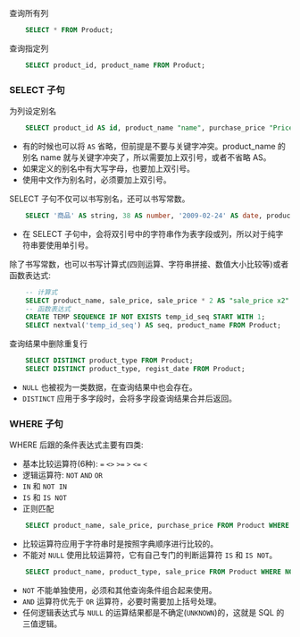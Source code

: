 
查询所有列
```sql
    SELECT * FROM Product;
```

查询指定列
```sql
    SELECT product_id, product_name FROM Product;
```

### SELECT 子句

为列设定别名
```sql
    SELECT product_id AS id, product_name "name", purchase_price "Price", regist_date "日期" FROM Product;
```
* 有的时候也可以将 `AS` 省略，但前提是不要与关键字冲突。product_name 的别名 name 就与关键字冲突了，所以需要加上双引号，或者不省略 AS。
* 如果定义的别名中有大写字母，也要加上双引号。
* 使用中文作为别名时，必须要加上双引号。

SELECT 子句不仅可以书写别名，还可以书写常数。
```sql
    SELECT '商品' AS string, 38 AS number, '2009-02-24' AS date, product_id, product_name FROM Product;
```
* 在 SELECT 子句中，会将双引号中的字符串作为表字段或列，所以对于纯字符串要使用单引号。

除了书写常数，也可以书写计算式(四则运算、字符串拼接、数值大小比较等)或者函数表达式:
```sql
    -- 计算式
    SELECT product_name, sale_price, sale_price * 2 AS "sale_price x2" FROM Product;
    -- 函数表达式
    CREATE TEMP SEQUENCE IF NOT EXISTS temp_id_seq START WITH 1;
    SELECT nextval('temp_id_seq') AS seq, product_name FROM Product;
```

查询结果中删除重复行
```sql
    SELECT DISTINCT product_type FROM Product;
    SELECT DISTINCT product_type, regist_date FROM Product;
```
* `NULL` 也被视为一类数据，在查询结果中也会存在。
* `DISTINCT` 应用于多字段时，会将多字段查询结果合并后返回。


### WHERE 子句

WHERE 后跟的条件表达式主要有四类:
- 基本比较运算符(6种): `=` `<>` `>=` `>` `<=` `<`
- 逻辑运算符: `NOT` `AND` `OR`
- `IN` 和 `NOT IN`
- `IS` 和 `IS NOT`
- 正则匹配

```sql
    SELECT product_name, sale_price, purchase_price FROM Product WHERE sale_price - purchase_price >= 500;
```
* 比较运算符应用于字符串时是按照字典顺序进行比较的。
* 不能对 `NULL` 使用比较运算符，它有自己专门的判断运算符 `IS` 和 `IS NOT`。

```sql
    SELECT product_name, product_type, sale_price FROM Product WHERE NOT sale_price >= 1000;
```
* `NOT` 不能单独使用，必须和其他查询条件组合起来使用。
* `AND` 运算符优先于 `OR` 运算符，必要时需要加上括号处理。
* 任何逻辑表达式与 `NULL` 的运算结果都是不确定(`UNKNOWN`)的，这就是 SQL 的三值逻辑。
